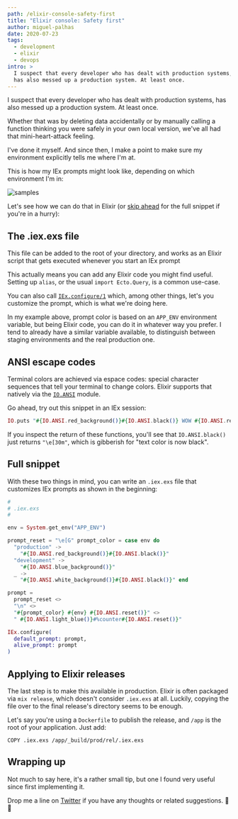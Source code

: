 ```yaml
---
path: /elixir-console-safety-first
title: "Elixir console: Safety first"
author: miguel-palhas
date: 2020-07-23
tags:
  - development
  - elixir
  - devops
intro: >
  I suspect that every developer who has dealt with production systems,
  has also messed up a production system. At least once.
---
```


I suspect that every developer who has dealt with production systems, has also
messed up a production system. At least once.

Whether that was by deleting data accidentally or by manually calling a function
thinking you were safely in your own local version, we've all had that
mini-heart-attack feeling.

I've done it myself. And since then, I make a point to make sure my environment
explicitly tells me where I'm at.

This is how my IEx prompts might look like, depending on which environment I'm
in:

![samples](./samples.png)

Let's see how we can do that in Elixir (or [skip ahead](#full-snippet) for the
full snippet if you're in a hurry):

## The .iex.exs file

This file can be added to the root of your directory, and works as an Elixir
script that gets executed whenever you start an IEx prompt

This actually means you can add any Elixir code you might find useful.  Setting
up `alias`, or the usual `import Ecto.Query`, is a common use-case.

You can also call
[`IEx.configure/1`](https://hexdocs.pm/iex/IEx.html#configure/1) which, among
other things, let's you customize the prompt, which is what we're doing here.

In my example above, prompt color is based on an `APP_ENV` environment variable,
but being Elixir code, you can do it in whatever way you prefer.
I tend to already have a similar variable available, to distinguish between
staging environments and the real production one.

## ANSI escape codes

Terminal colors are achieved via espace codes: special character sequences that
tell your terminal to change colors.  Elixir supports that natively via the
[`IO.ANSI`](https://hexdocs.pm/elixir/IO.ANSI.html) module.

Go ahead, try out this snippet in an IEx session:

```elixir
IO.puts "#{IO.ANSI.red_background()}#{IO.ANSI.black()} WOW #{IO.ANSI.reset()}" 
```

If you inspect the return of these functions, you'll see that `IO.ANSI.black()`
just returns `"\e[30m"`, which is gibberish for "text color is now black".

<a href="#" id="full-snippet"></a>
## Full snippet

With these two things in mind, you can write an `.iex.exs` file that customizes
IEx prompts as shown in the beginning:

```elixir
#
# .iex.exs
#

env = System.get_env("APP_ENV")

prompt_reset = "\e[G" prompt_color = case env do
  "production" ->
    "#{IO.ANSI.red_background()}#{IO.ANSI.black()}"
  "development" ->
    "#{IO.ANSI.blue_background()}"
  _ ->
    "#{IO.ANSI.white_background()}#{IO.ANSI.black()}" end

prompt = 
  prompt_reset <>
  "\n" <>
  "#{prompt_color} #{env} #{IO.ANSI.reset()}" <>
  " #{IO.ANSI.light_blue()}#%counter#{IO.ANSI.reset()}"

IEx.configure(
  default_prompt: prompt,
  alive_prompt: prompt
)
```

## Applying to Elixir releases

The last step is to make this available in production. Elixir is often packaged
via `mix release`, which doesn't consider `.iex.exs` at all. Luckily, copying
the file over to the final release's directory seems to be enough.

Let's say you're using a `Dockerfile` to publish the release, and `/app` is the
root of your application. Just add:

```docker
COPY .iex.exs /app/_build/prod/rel/.iex.exs
```

## Wrapping up

Not much to say here, it's a rather small tip, but one I found very useful since
first implementing it.

Drop me a line on [Twitter](https://twitter.com/naps62) if you have any thoughts
or related suggestions. 🌮👋
